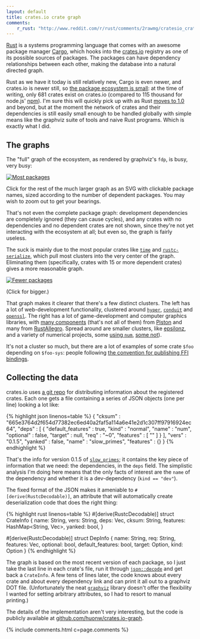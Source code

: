 ```yaml
---
layout: default
title: crates.io crate graph
comments:
    r_rust: "http://www.reddit.com/r/rust/comments/2rawmg/cratesio_crate_graph/"
---
```


[Rust](http://rust-lang.org/) is a systems programming language that
comes with an awesome package manager [Cargo](http://doc.crates.io),
which hooks into the [crates.io](https://crates.io) registry as one of
its possible sources of packages. The packages can have dependency
relationships between each other, making the database into a natural
directed graph.

Rust as we have it today is still relatively new, Cargo is even newer,
and crates.io is newer still, so
[the package ecosystem is small](http://www.modulecounts.com): at the
time of writing, only 681 crates exist on crates.io (compared to 115
thousand for node.js' [npm](https://npmjs.org)). I'm sure this will
quickly pick up with as Rust
[moves to 1.0](http://blog.rust-lang.org/2014/12/12/1.0-Timeline.html)
and beyond, but at the moment the network of crates and their
dependencies is still easily small enough to be handled globally with
simple means like the graphviz suite of tools and naive Rust
programs. Which is exactly what I did.


## The graphs

The "full" graph of the ecosystem, as rendered by graphviz's `fdp`, is
busy, very busy:

[![Most packages](most-packages-preview.png)](most-packages.svg)

Click for the rest of the much larger graph as an SVG with clickable
package names, sized according to the number of dependent
packages. You may wish to zoom out to get your bearings.

That's not even the complete package graph: development dependencies
are completely ignored (they can cause cycles), and any crates with no
dependencies and no dependent crates are not shown, since they're not
yet interacting with the ecosystem at all; but even so, the graph is
fairly useless.

The suck is mainly due to the most popular crates like
[`time`](https://crates.io/crates/time/reverse_dependencies) and
[`rustc-serialize`](https://crates.io/crates/rustc-serialize/reverse_dependencies), which
pull most clusters into the very center of the graph. Eliminating them
(specifically, crates with 15 or more dependent crates) gives a more
reasonable graph.

[![Fewer packages](fewer-packages-preview.png)](fewer-packages.svg)

(Click for bigger.)

That graph makes it clearer that there's a few distinct clusters. The
left has a lot of web-development functionality, clustered around
[`hyper`](https://crates.io/crates/hyper),
[`conduit`](https://crates.io/crates/conduit) and
[`openssl`](https://crates.io/crates/openssl). The right has a lot of
game-development and computer graphics libraries, with
[many components](https://crates.io/keywords/piston) (that's not all
of them) from [Piston](http://piston.rs) and many from
[RustAllegro](https://github.com/SiegeLord/RustAllegro). Spread around
are smaller clusters, like
[epsilonz](https://crates.io/crates/epsilonz), and a variety of
numerical projects, some
[using `num`](https://crates.io/crates/num/reverse_dependencies),
[some not](https://crates.io/crates/matrix)).

It's not a cluster so much, but there are a lot of examples of some
crate `$foo` depending on `$foo-sys`: people following
[the convention for publishing FFI bindings](http://doc.crates.io/build-scripts.html#*-sys-packages).


## Collecting the data

crates.io uses
[a git repo](https://github.com/rust-lang/crates.io-index) for
distributing information about the registered crates. Each one gets a
file containing a series of JSON objects (one per line) looking a lot
like:

{% highlight json linenos=table %}
{
   "cksum" : "665e3764d2f654d77382ec6ed40a2faf5a114a6e41e2d1c307ff97916924ec64",
   "deps" : [
      {
         "default_features" : true,
         "kind" : "normal",
         "name" : "num",
         "optional" : false,
         "target" : null,
         "req" : "~0",
         "features" : [
            ""
         ]
      }
   ],
   "vers" : "0.1.5",
   "yanked" : false,
   "name" : "slow_primes",
   "features" : {}
}
{% endhighlight %}

That's the info for version 0.1.5 of
[`slow_primes`](https://crates.io/crates/slow_primes); it contains the
key piece of information that we need: the dependencies, in the `deps`
field. The simplistic analysis I'm doing here means that the only
facts of interest are the `name` of the dependency and whether it is a
dev-dependency (`kind == "dev"`).

The fixed format of the JSON makes it ameniable to
`#[derive(RustcDecodable)]`, an attribute that will automatically
create deserialization code that does the right thing:

{% highlight rust linenos=table %}
#[derive(RustcDecodable)]
struct CrateInfo {
    name: String,
    vers: String,
    deps: Vec<DepInfo>,
    cksum: String,
    features: HashMap<String, Vec<String>>,
    yanked: bool,
}

#[derive(RustcDecodable)]
struct DepInfo {
    name: String,
    req: String,
    features: Vec<String>,
    optional: bool,
    default_features: bool,
    target: Option<String>,
    kind: Option<String>
}
{% endhighlight %}

The graph is based on the most recent version of each package, so I
just take the last line in each crate's file, run it through
[`json::decode`](http://doc.rust-lang.org/rustc-serialize/rustc-serialize/json/fn.decode.html)
and get back a `CrateInfo`. A few tens of lines later, the code knows
about every crate and about every dependency link and can print it all
out to a graphviz DOT file. (Unfortunately the neat
[`graphviz`](http://doc.rust-lang.org/nightly/graphviz) library
doesn't offer the flexibility I wanted for setting arbitrary
attributes, so I had to resort to manual printing.)

The details of the implementation aren't very interesting, but the
code is publicly available at
[github.com/huonw/crates.io-graph](http://github.com/huonw/crates.io-graph).

{% include comments.html c=page.comments %}
